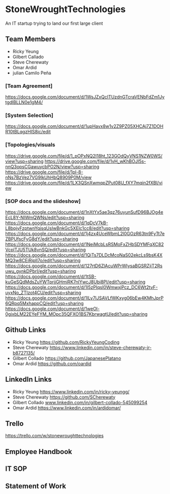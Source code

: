 # StoneWroughtTechnologies
An IT startup trying to land our first large client

## Team Members
* Ricky Yeung 
* Gilbert Callado 
* Steve Cherewaty 
* Omar Ardid
* julian Camilo Peña
  
### [Team Agreement]
https://docs.google.com/document/d/1WsJZxQcITUzdnGTcraVENbFdZm1JytgdIBLLN0e1gM4/
### [System Selection]
https://docs.google.com/document/d/1upHavx8w1v2Z9PZ05XHCAj7Z1DOHR10tBLqgzHIS8ic/edit
### [Topologies/visuals
https://drive.google.com/file/d/1_pOPxNQ2I18ht_123GOdQyVNS1NZW0WS/view?usp=sharing
https://drive.google.com/file/d/1vH_wKhBOJI5s-nnQ3opsCGawuycbPO2N/view?usp=sharing
https://drive.google.com/file/d/1pl-8-nNs7BzVez7VG9IkUhHbQ8909P0M/view
https://drive.google.com/file/d/1LX3QSnXwmqpZPut08U_fXY7mqin2fXBl/view
### [SOP docs and the slideshow]
https://docs.google.com/document/d/1nXtYx5ae3qz76uyunSufD96BJOg4eEcL8Y-NIWmQWNs/edit?usp=sharing
https://docs.google.com/document/d/1qDcV7kB-L8bpjyFzptwnYqjsqUsIwBnkGc5XElc1cc8/edit?usp=sharing
https://docs.google.com/document/d/1j4zx4UceWbmL2l0GOzR63tn9FyTt7eZBPUfscFyG8dY/edit?usp=sharing
https://docs.google.com/document/d/1NeiMcbLsRSMoFxZHbSDYMFqXC82VcplTJU5TUk8vnSQ/edit?usp=sharing
https://docs.google.com/document/d/1QjTs7DLDcMcoNaS02ekcLs9bsK4XMQ3w8CEiRiplI7o/edit?usp=sharing
https://docs.google.com/document/d/127rtD6ZlAcuWPrWIysaBGSRZjiT2Rsuwu_gynkDPbrI/edit?usp=sharing
https://docs.google.com/document/d/1tSB-kuGeSQdMdsZuYWTprjjGHmiRK7nlYwcJ8Ubj8PI/edit?usp=sharing
https://docs.google.com/document/d/1I5zPIqsI0WmwxjPcz_DC6Wt2tvF-uyxNo_ZTIzot4CU/edit?usp=sharing
https://docs.google.com/document/d/1ILy7IJSAVLfWKxyg06bEw4KMhJprP6QRpq5MxhappCQ/edit?usp=sharing
https://docs.google.com/document/d/1weOl-0gjxbLM22EYeFYM_MOpc35QFXO1BS7KbrwagtU/edit?usp=sharing

## Github Links 
* Ricky Yeung https://github.com/RickyYeungCoding 
* Steve Cherewaty https://www.linkedin.com/in/steve-cherewaty-jr-b8727135/
* Gilbert Collado https://github.com/JapanesePlatano
* Omar Ardid https://github.com/oardid

## LinkedIn Links 
* Ricky Yeung https://www.linkedin.com/in/ricky-yeungg/
* Steve Cherewaty https://github.com/SCherewaty
* Gilbert Collado www.linkedin.com/in/gilbert-collado-545099254
* Omar Ardid https://www.linkedin.com/in/ardidomar/

## Trello
https://trello.com/w/stonewroughttechnologies

## Employee Handbook

## IT SOP

## Statement of Work

